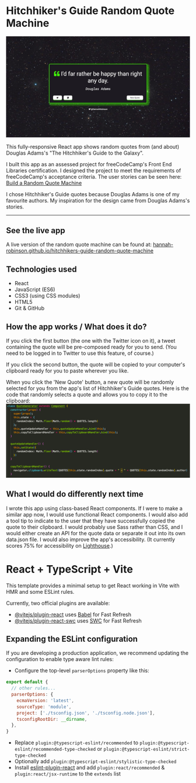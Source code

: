 # Hitchhiker's Guide Random Quote Machine

![Screenshot of app](https://github.com/hannah-robinson/hitchhikers-guide-random-quote-machine/blob/main/public/hgttu.jpg)

This fully-responsive React app shows random quotes from (and about) Douglas Adams's "The Hitchhiker's Guide to the Galaxy".

I built this app as an assessed project for freeCodeCamp's Front End Libraries certification. I designed the project to meet the requirements of freeCodeCamp's acceptance criteria. The user stories can be seen here: [Build a Random Quote Machine](https://www.freecodecamp.org/learn/front-end-libraries/front-end-libraries-projects/build-a-random-quote-machine)

I chose Hitchhiker's Guide quotes because Douglas Adams is one of my favourite authors. My inspiration for the design came from Douglas Adams's stories.

---

## See the live app

A live version of the random quote machine can be found at: [hannah-robinson.github.io/hitchhikers-guide-random-quote-machine](https://hannah-robinson.github.io/hitchhikers-guide-random-quote-machine/)

## Technologies used

- React
- JavaScript (ES6)
- CSS3 (using CSS modules)
- HTML5
- Git & GitHub

## How the app works / What does it do?

If you click the first button (the one with the Twitter icon on it), a tweet containing the quote will be pre-composed ready for you to send. (You need to be logged in to Twitter to use this feature, of course.)

If you click the second button, the quote will be copied to your computer's clipboard ready for you to paste wherever you like.

When you click the 'New Quote' button, a new quote will be randomly selected for you from the app's list of Hitchhiker's Guide quotes. Here is the code that randomly selects a quote and allows you to copy it to the clipboard:
![Screenshot of a key piece od code from the app](https://github.com/hannah-robinson/hitchhikers-guide-random-quote-machine/blob/main/src/assets/screenshot-code-hitchhikers-guide.png)

## What I would do differently next time

I wrote this app using class-based React components. If I were to make a similar app now, I would use functional React components. I would also add a tool tip to indicate to the user that they have successfully copied the quote to their clipboard. I would probably use Sass rather than CSS, and I would either create an API for the quote data or separate it out into its own data.json file. I would also improve the app's accessibility. (It currently scores 75% for accessibility on [Lighthouse](https://googlechrome.github.io/lighthouse/viewer/?psiurl=https%3A%2F%2Fhannah-robinson.github.io%2Fhitchhikers-guide-random-quote-machine%2F&strategy=mobile&category=performance&category=accessibility&category=best-practices&category=seo&category=pwa).)

# React + TypeScript + Vite

This template provides a minimal setup to get React working in Vite with HMR and some ESLint rules.

Currently, two official plugins are available:

- [@vitejs/plugin-react](https://github.com/vitejs/vite-plugin-react/blob/main/packages/plugin-react/README.md) uses [Babel](https://babeljs.io/) for Fast Refresh
- [@vitejs/plugin-react-swc](https://github.com/vitejs/vite-plugin-react-swc) uses [SWC](https://swc.rs/) for Fast Refresh

## Expanding the ESLint configuration

If you are developing a production application, we recommend updating the configuration to enable type aware lint rules:

- Configure the top-level `parserOptions` property like this:

```js
export default {
  // other rules...
  parserOptions: {
    ecmaVersion: 'latest',
    sourceType: 'module',
    project: ['./tsconfig.json', './tsconfig.node.json'],
    tsconfigRootDir: __dirname,
  },
}
```

- Replace `plugin:@typescript-eslint/recommended` to `plugin:@typescript-eslint/recommended-type-checked` or `plugin:@typescript-eslint/strict-type-checked`
- Optionally add `plugin:@typescript-eslint/stylistic-type-checked`
- Install [eslint-plugin-react](https://github.com/jsx-eslint/eslint-plugin-react) and add `plugin:react/recommended` & `plugin:react/jsx-runtime` to the `extends` list
